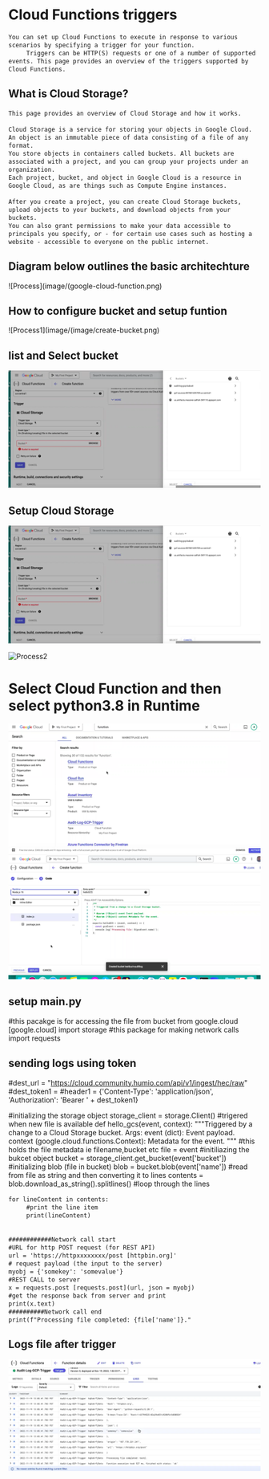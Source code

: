# Cloud Functions triggers

	You can set up Cloud Functions to execute in response to various scenarios by specifying a trigger for your function.
         Triggers can be HTTP(S) requests or one of a number of supported events. This page provides an overview of the triggers supported by Cloud Functions.




## What is Cloud Storage?

	This page provides an overview of Cloud Storage and how it works.

	Cloud Storage is a service for storing your objects in Google Cloud. An object is an immutable piece of data consisting of a file of any format. 
	You store objects in containers called buckets. All buckets are associated with a project, and you can group your projects under an organization.
	Each project, bucket, and object in Google Cloud is a resource in Google Cloud, as are things such as Compute Engine instances.

	After you create a project, you can create Cloud Storage buckets, upload objects to your buckets, and download objects from your buckets.
	You can also grant permissions to make your data accessible to principals you specify, or - for certain use cases such as hosting a website - accessible to everyone on the public internet.


##  Diagram below outlines the basic architechture 
   
![Process](image/(google-cloud-function.png)

##  How to configure bucket and setup funtion 


![Process1](image/(image/create-bucket.png)

## list and  Select bucket
![Process.b](image/trigger-bucket-name-audit-log-gcp-bucket.png)

## Setup Cloud Storage


![Process1a](image/trigger-bucket-name-audit-log-gcp-bucket.png)

![Process2](image/image/create-new-function.png) 

#  Select Cloud Function and then select python3.8 in Runtime

![Process3](image/select-cloud-function.png)
![Process4](image/select-python-here.png)


## setup main.py

#this pacakge is for accessing the file from bucket
from google.cloud [google.cloud] import storage
#this package for making network calls
import requests

##  sending logs using token

#dest_url = "https://cloud.community.humio.com/api/v1/ingest/hec/raw"
#dest_token1 = <xxxxxxxxxxxxxxxxxxxxxxxxxxxxxxxx>
#header1 = {'Content-Type': 'application/json', 'Authorization': 'Bearer ' + dest_token1}

#initializing the storage object
storage_client = storage.Client()
#trigered when new file is available
def hello_gcs(event, context):
    """Triggered by a change to a Cloud Storage bucket.
    Args:
         event (dict): Event payload.
         context (google.cloud.functions.Context): Metadata for the event.
    """
    #this holds the file metadata ie filename,bucket etc
    file = event
    #initiliazing the bukcet object
    bucket = storage_client.get_bucket(event['bucket'])
    #initializing blob (file in bucket)
    blob = bucket.blob(event['name'])
    #read from file as string and then converting it to lines
    contents = blob.download_as_string().splitlines()
    #loop through the lines

    for lineContent in contents:
         #print the line item
         print(lineContent)


    ############Network call start
    #URL for http POST request (for REST API)
    url = 'https://httpxxxxxxxx/post [httpbin.org]'
    # request payload (the input to the server)
    myobj = {'somekey': 'somevalue'}
    #REST CALL to server
    x = requests.post [requests.post](url, json = myobj)
    #get the response back from server and print
    print(x.text)
    ##########Network call end
    print(f"Processing file completed: {file['name']}."


## Logs file after trigger

![Process8](image/logfiles.png)


